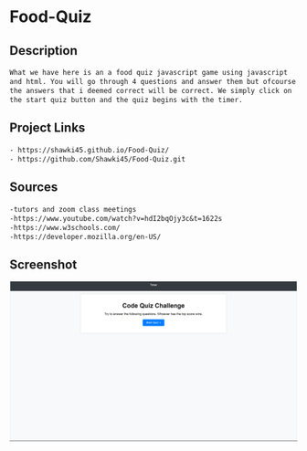 # Food-Quiz

## Description
    What we have here is an a food quiz javascript game using javascript and html. You will go through 4 questions and answer them but ofcourse the answers that i deemed correct will be correct. We simply click on the start quiz button and the quiz begins with the timer.




## Project Links
    - https://shawki45.github.io/Food-Quiz/
    - https://github.com/Shawki45/Food-Quiz.git



## Sources
    -tutors and zoom class meetings
    -https://www.youtube.com/watch?v=hdI2bqOjy3c&t=1622s
    -https://www.w3schools.com/
    -https://developer.mozilla.org/en-US/


## Screenshot

![food quiz screebshot](./images/foodquizstart.png)